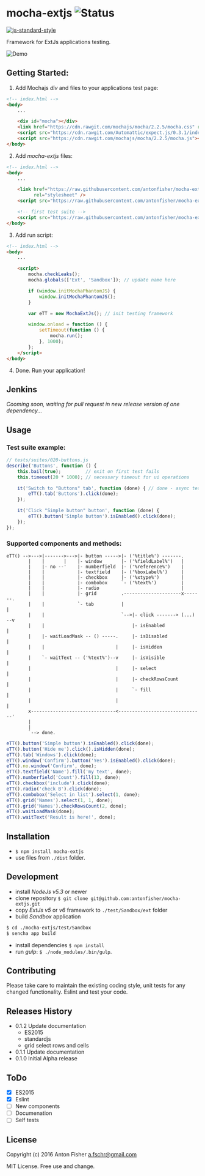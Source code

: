 # mocha-extjs ![Status](https://img.shields.io/badge/status-alpha-orange.svg)

[![js-standard-style](https://img.shields.io/badge/code%20style-standard-brightgreen.svg)](http://standardjs.com/)

Framework for ExtJs applications testing.

![Demo](https://raw.githubusercontent.com/antonfisher/mocha-extjs/docs/images/mocha-extjs-v1.gif)

## Getting Started:

1) Add Mochajs _div_ and files to your applications test page:

```html
<!-- index.html -->
<body>
    ...

    <div id="mocha"></div>
    <link href="https://cdn.rawgit.com/mochajs/mocha/2.2.5/mocha.css" rel="stylesheet" />
    <script src="https://cdn.rawgit.com/Automattic/expect.js/0.3.1/index.js"></script>
    <script src="https://cdn.rawgit.com/mochajs/mocha/2.2.5/mocha.js"></script>
</body>
```

2) Add _mocha-extjs_ files:

```html
<!-- index.html -->
<body>
    ...

    <link href="https://raw.githubusercontent.com/antonfisher/mocha-extjs/master/dist/mocha-extjs.css"
          rel="stylesheet" />
    <script src="https://raw.githubusercontent.com/antonfisher/mocha-extjs/master/dist/mocha-extjs.js"></script>

    <!-- first test suite -->
    <script src="https://raw.githubusercontent.com/antonfisher/mocha-extjs/master/test/suites/010-environment.js"></script>
</body>
```

3) Add run script:

```html
<!-- index.html -->
<body>
    ...

    <script>
        mocha.checkLeaks();
        mocha.globals(['Ext', 'Sandbox']); // update name here

        if (window.initMochaPhantomJS) {
            window.initMochaPhantomJS();
        }

        var eTT = new MochaExtJs(); // init testing framework

        window.onload = function () {
            setTimeout(function () {
                mocha.run();
            }, 1000);
        };
    </script>
</body>
```

4) Done. Run your application!

## Jenkins

_Cooming soon, waiting for pull request in new release version of one dependency..._

## Usage

### Test suite example:
```javascript
// tests/suites/020-buttons.js
describe('Buttons', function () {
    this.bail(true);         // exit on first test fails
    this.timeout(20 * 1000); // necessary timeout for ui operations

    it('Switch to "Buttons" tab', function (done) { // done - async tests callback
        eTT().tab('Buttons').click(done);
    });

    it('Click "Simple button" button', function (done) {
        eTT().button('Simple button').isEnabled().click(done);
    });
});
```

### Supported components and methods:
```
eTT() -->--->|------->--->|- button ----->|- ('%title%') -------.
        |    |       |    |- window       |- ('%fieldLabel%')   |
        |    |- no --'    |- numberfield  |- ('%reference%')    |
        |    |            |- textfield    |- ('%boxLabel%')     |
        |    |            |- checkbox     |- ('%xtype%')        |
        |    |            |- combobox     `- ('%text%')         |
        |    |            |- radio                              |
        |    |            |- grid         .---------------------x-------.
        |    |            `- tab          |                             |
        |    |                            `-->|- click -------> (...) --v
        |    |                                |- isEnabled              |
        |    |- waitLoadMask -- () -----.     |- isDisabled             |
        |    |                          |     |- isHidden               |
        |    `- waitText -- ('%text%')--v     |- isVisible              |
        |                               |     |- select                 |
        |                               |     |- checkRowsCount         |
        |                               |     `- fill                   |
        |                               |                               |
        x-------------------------------<-------------------------------'
        |
        |
        `--> done.
```

```javascript
eTT().button('Simple button').isEnabled().click(done);
eTT().button('Hide me').click().isHidden(done);
eTT().tab('Windows').click(done);
eTT().window('Confirm').button('Yes').isEnabled().click(done);
eTT().no.window('Confirm', done);
eTT().textfield('Name').fill('my text', done);
eTT().numberfield('Count').fill(13, done);
eTT().checkbox('include').click(done);
eTT().radio('check B').click(done);
eTT().combobox('Select in list').select(1, done);
eTT().grid('Names').select(1, 1, done);
eTT().grid('Names').checkRowsCount(2, done);
eTT().waitLoadMask(done);
eTT().waitText('Result is here!', done);
```

## Installation
- `$ npm install mocha-extjs`
- use files from `./dist` folder.

## Development
- install _NodeJs v5.3_ or newer
- clone repository `$ git clone git@github.com:antonfisher/mocha-extjs.git`
- copy _ExtJs v5_ or _v6_ framework to `./test/Sandbox/ext` folder
- build _Sandbox_ application
```bash
$ cd ./mocha-extjs/test/Sandbox
$ sencha app build 
```
- install dependencies `$ npm install`
- run _gulp_: `$ ./node_modules/.bin/gulp`.

## Contributing

Please take care to maintain the existing coding style, unit tests for any changed functionality.
Eslint and test your code.

## Releases History

* 0.1.2 Update documentation
    * ES2015
    * standardjs
    * grid select rows and cells
* 0.1.1 Update documentation
* 0.1.0 Initial Alpha release

## ToDo
- [x] ES2015
- [x] Eslint
- [ ] New components
- [ ] Documenation
- [ ] Self tests

## License
Copyright (c) 2016 Anton Fisher <a.fschr@gmail.com>

MIT License. Free use and change.
